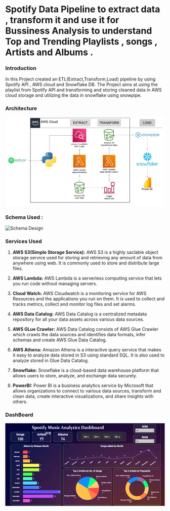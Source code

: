 # Spotify Data Pipeline to extract data , transform it and use it for Bussiness Analysis to understand Top and Trending  Playlists , songs , Artists and Albums .

### Introduction

In this Project created an ETL(Extract,Transform,Load) pipeline by using Spotify API , AWS cloud and Snowflake DB. The Project aims at using the playlist from Spotify API and transforming and storing cleaned data in AWS cloud storage and utilizing the data in snowflake using snowpipe.


### Architecture
![Architecture Diagram](https://github.com/AtharvThakur7/Spotify_Snowflake_project/blob/df90a53740d9bf26fb273cf9a1116150d1431098/Architecture%20Diagram.png)



### Schema Used : 

![Schema Design]()



### Services Used
1. **AWS S3(Simple Storage Service):** AWS S3 is a highly saclable object storage service used for storing and retrieving any amount of data from anywhere using web. It is commonly used to store and distribute large files.
   
2. **AWS Lambda:** AWS Lambda is a serverless computing service that lets you run code without managing servers.
   
3. **Cloud Watch:** AWS Cloudwatch is a monitoring service for AWS Resources and the applications you run on them. It is used to collect and tracks metrics, collect and monitor log files and set alarms.

4. **AWS Data Catalog:** AWS Data Catalog is a centralized metadata repository for all your data assets across various data sources. 

5. **AWS GLue Crawler:**  AWS Data Catalog consists of AWS Glue Crawler which crawls the data sources and identifies data formats, infer schemas and create AWS Glue Data Catalog.

6. **AWS Athena:**  Amazon Athena is a interactive query service that makes it easy to analyze data stored in S3 using standard SQL. It is also used to analyze stored in Glue Data Catalog.

7.  **Snowflake:** Snowflake is a cloud-based data warehouse platform that allows users to store, analyze, and exchange data securely.

8. **PowerBI:** Power BI is a business analytics service by Microsoft that allows organizations to connect to various data sources, transform and clean data, create interactive visualizations, and share insights with others.

### DashBoard
![Spotify_Dashboard](https://github.com/AtharvThakur7/Spotify_Snowflake_project/blob/8e7b211186a18fba0b56c898191ebe0d3dfeca07/Screenshot%202025-07-10%20140110.png)



